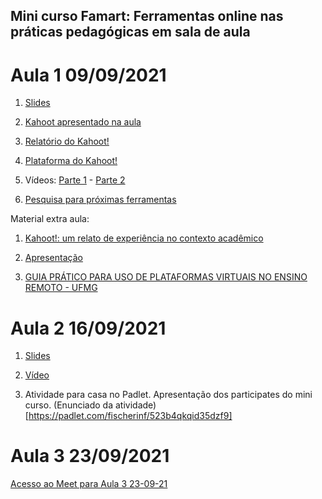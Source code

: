 ## Mini curso Famart: Ferramentas online nas práticas pedagógicas em sala de aula
# Aula 1 09/09/2021

1. [Slides](https://github.com/fischerJF/miniCursoFamart/blob/gh-pages/Ferramentas%20online%20nas%20pr%C3%A1ticas%20pedag%C3%B3gicas%20em%20sala%20de%20aula.pdf)

2. [Kahoot apresentado na aula](https://create.kahoot.it/share/apresentacao-kahoot/b97267e0-3f1f-4c03-ba79-b8ea90d17336) 

3. [Relatório do Kahoot!](https://github.com/fischerJF/miniCursoFamart/blob/gh-pages/Apresenta%C3%A7%C3%A3o%20Kahoot!.xlsx)

4. [Plataforma do Kahoot!](https://kahoot.com/schools-u/)

5. Vídeos: [Parte 1](https://youtu.be/fWHy-YtJ6MM) - [Parte 2](https://youtu.be/iaIpQMeLxXM)

6. [Pesquisa para próximas ferramentas](https://forms.gle/E2HQJKdKRbD5pxAP7)

Material extra aula:

1. [Kahoot!: um relato de experiência no contexto acadêmico](https://github.com/fischerJF/miniCursoFamart/blob/gh-pages/Kahoot!-%20um%20relato%20de%20experiencia%20no%20contexto%20acad%C3%AAmico.pdf)

2. [Apresentação](https://github.com/fischerJF/miniCursoFamart/blob/gh-pages/Apresentacao_Kahoot%20-%20um%20relato%20de%20experiencia%20no%20contexto%20acad%C3%AAmico.pdf)

3. [GUIA PRÁTICO PARA USO DE PLATAFORMAS VIRTUAIS NO ENSINO REMOTO - UFMG](https://www.nescon.medicina.ufmg.br/biblioteca/imagem/E-book-Guia-pratico-plataformas-virtuais-3.pdf)


# Aula 2 16/09/2021

1. [Slides](https://github.com/fischerJF/miniCursoFamart/blob/gh-pages/Aula2_Ferramentas%20online%20nas%20pr%C3%A1ticas%20pedag%C3%B3gicas%20em%20sala%20de%20aula%20(1).pdf)

2. [Vídeo](https://youtu.be/-iOYaDbn8OA) 

3. Atividade para casa no Padlet. Apresentação dos participates do mini curso. (Enunciado da atividade)[https://padlet.com/fischerinf/523b4qkqid35dzf9]

# Aula 3 23/09/2021

[Acesso ao Meet para Aula 3 23-09-21](https://meet.google.com/myh-kaoz-hos?pli=1) 
